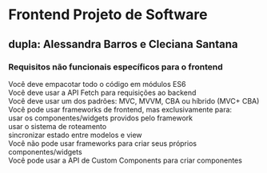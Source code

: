 # Frontend Projeto de Software  
## dupla: Alessandra Barros e Cleciana Santana
### Requisitos não funcionais específicos para o frontend  
Você deve empacotar todo o código em módulos ES6  
Você deve usar a API Fetch para requisições ao backend  
Você deve usar um dos padrões: MVC, MVVM, CBA ou híbrido (MVC+ CBA)  
Você pode usar frameworks de frontend, mas exclusivamente para:  
usar os componentes/widgets providos pelo framework  
usar o sistema de roteamento  
sincronizar estado entre modelos e view  
Você não pode usar frameworks para criar seus próprios componentes/widgets  
Você pode usar a API de Custom Components para criar componentes  
